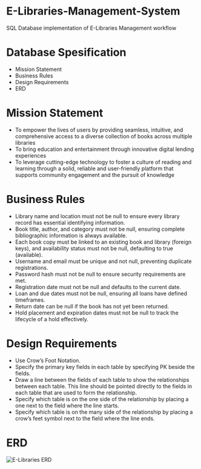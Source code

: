 # E-Libraries-Management-System
SQL Database implementation of E-Libraries Management workflow

# Database Spesification
- Mission Statement
- Business Rules
- Design Requirements
- ERD

# Mission Statement
- To empower the lives of users by providing seamless, intuitive, and comprehensive access to a diverse collection of books across multiple libraries
- To bring education and entertainment through innovative digital lending experiences
- To leverage cutting-edge technology to foster a culture of reading and learning through a solid, reliable and user-friendly platform that supports community engagement and the pursuit of knowledge

# Business Rules
- Library name and location must not be null to ensure every library record has essential identifying information.
- Book title, author, and category must not be null, ensuring complete bibliographic information is always available.
- Each book copy must be linked to an existing book and library (foreign keys), and availability status must not be null, defaulting to true (available).
- Username and email must be unique and not null, preventing duplicate registrations.
- Password hash must not be null to ensure security requirements are met.
- Registration date must not be null and defaults to the current date.
- Loan and due dates must not be null, ensuring all loans have defined timeframes.
- Return date can be null if the book has not yet been returned.
- Hold placement and expiration dates must not be null to track the lifecycle of a hold effectively.

# Design Requirements

- Use Crow’s Foot Notation.
- Specify the primary key fields in each table by specifying PK beside the fields.
- Draw a line between the fields of each table to show the relationships between each table. This line should be pointed directly to the fields in each table that are used to form the relationship.
- Specify which table is on the one side of the relationship by placing a one next to the field where the line starts.
- Specify which table is on the many side of the relationship by placing a crow’s feet symbol next to the field where the line ends.

# ERD
![E-Libraries ERD](https://github.com/dinanditio/E-Libraries-Management-System/assets/70616178/3ef21176-b8e4-4f9f-9687-023ae665fa7f)


